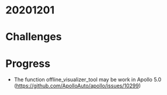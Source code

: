 # 20201201

# Challenges

# Progress
- The function offline_visualizer_tool may be work in Apollo 5.0 (https://github.com/ApolloAuto/apollo/issues/10299)
